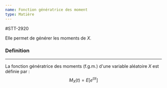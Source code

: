 ```yaml
---
name: Fonction génératrice des moment
type: Matière
---
```

#STT-2920 

Elle permet de générer les moments de $X$.

### Definition
---
La fonction génératrice des moments (f.g.m.) d'une variable aléatoire $X$ est définie par :
$$ M_X(t) = E[e^{tX}] $$